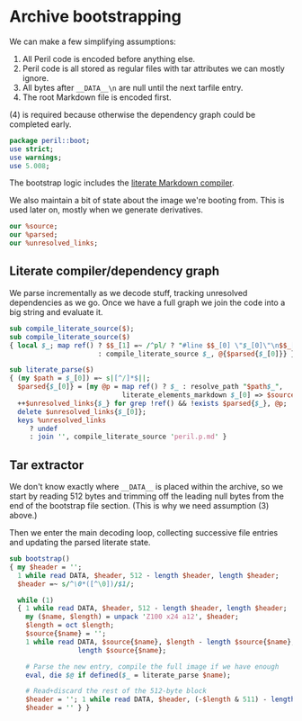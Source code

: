 # Archive bootstrapping
We can make a few simplifying assumptions:

1. All Peril code is encoded before anything else.
2. Peril code is all stored as regular files with tar attributes we can mostly
   ignore.
3. All bytes after `__DATA__\n` are null until the next tarfile entry.
4. The root Markdown file is encoded first.

(4) is required because otherwise the dependency graph could be completed
early.

```pl
package peril::boot;
use strict;
use warnings;
use 5.008;
```

The bootstrap logic includes the [literate Markdown compiler](literate.p.md).

We also maintain a bit of state about the image we're booting from. This is
used later on, mostly when we generate derivatives.

```pl
our %source;
our %parsed;
our %unresolved_links;
```

## Literate compiler/dependency graph
We parse incrementally as we decode stuff, tracking unresolved dependencies as
we go. Once we have a full graph we join the code into a big string and
evaluate it.

```pl
sub compile_literate_source($);
sub compile_literate_source($)
{ local $_; map ref() ? $$_[1] =~ /^pl/ ? "#line $$_[0] \"$_[0]\"\n$$_[2]\n" : ()
                      : compile_literate_source $_, @{$parsed{$_[0]}} }

sub literate_parse($)
{ (my $path = $_[0]) =~ s|[^/]*$||;
  $parsed{$_[0]} = [my @p = map ref() ? $_ : resolve_path "$path$_",
                            literate_elements_markdown $_[0] => $source{$_[0]}];
  ++$unresolved_links{$_} for grep !ref() && !exists $parsed{$_}, @p;
  delete $unresolved_links{$_[0]};
  keys %unresolved_links
     ? undef
     : join '', compile_literate_source 'peril.p.md' }
```

## Tar extractor
We don't know exactly where `__DATA__` is placed within the archive, so we
start by reading 512 bytes and trimming off the leading null bytes from the end
of the bootstrap file section. (This is why we need assumption (3) above.)

Then we enter the main decoding loop, collecting successive file entries and
updating the parsed literate state.

```pl
sub bootstrap()
{ my $header = '';
  1 while read DATA, $header, 512 - length $header, length $header;
  $header =~ s/^\0*([^\0])/$1/;

  while (1)
  { 1 while read DATA, $header, 512 - length $header, length $header;
    my ($name, $length) = unpack 'Z100 x24 a12', $header;
    $length = oct $length;
    $source{$name} = '';
    1 while read DATA, $source{$name}, $length - length $source{$name},
                 length $source{$name};

    # Parse the new entry, compile the full image if we have enough 
    eval, die $@ if defined($_ = literate_parse $name);

    # Read+discard the rest of the 512-byte block
    $header = ''; 1 while read DATA, $header, (-$length & 511) - length $header;
    $header = '' } }
```
